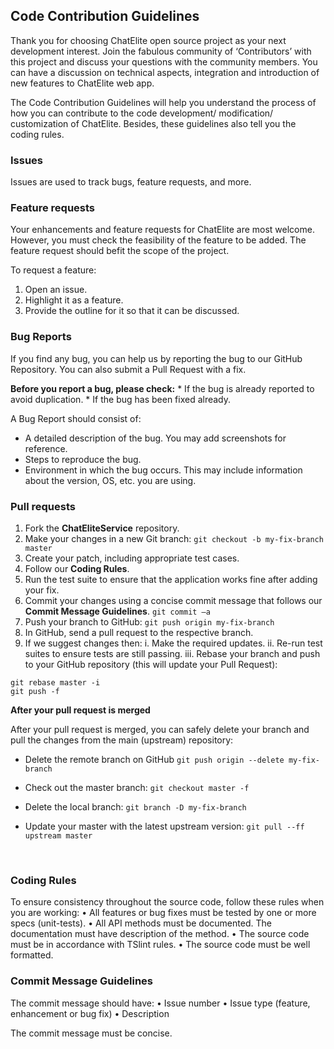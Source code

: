## Code Contribution Guidelines

Thank you for choosing ChatElite open source project as your next development interest. Join the fabulous community of ‘Contributors’ with this project and discuss your questions with the community members. You can have a discussion on technical aspects, integration and introduction of new features to ChatElite web app. 

The Code Contribution Guidelines will help you understand the process of how you can contribute to the code development/ modification/ customization of ChatElite. Besides, these guidelines also tell you the coding rules.

### Issues
Issues are used to track bugs, feature requests, and more. 

### Feature requests
Your enhancements and feature requests for ChatElite are most welcome. However, you must check the feasibility of the feature to be added. The feature request should befit the scope of the project. 

To request a feature:
1.	Open an issue.
2.	Highlight it as a feature.
3.	Provide the outline for it so that it can be discussed. 

### Bug Reports
If you find any bug, you can help us by reporting the bug to our GitHub Repository. You can also submit a Pull Request with a fix.

**Before you report a bug, please check:**
    *	If the bug is already reported to avoid duplication.
    *	If the bug has been fixed already.

A Bug Report should consist of:
*	A detailed description of the bug. You may add screenshots for reference.
*	Steps to reproduce the bug.
*	Environment in which the bug occurs. This may include information about the version, OS, etc. you are using.

### Pull requests
1.	Fork the **ChatEliteService** repository.
2.	Make your changes in a new Git branch:
    ```git checkout -b my-fix-branch master```
3.	Create your patch, including appropriate test cases.
4.	Follow our **Coding Rules**.
5.	Run the test suite to ensure that the application works fine after adding your fix.
6.	Commit your changes using a concise commit message that follows our **Commit Message Guidelines**. 
    ```git commit –a```
7.	Push your branch to GitHub:
    ```git push origin my-fix-branch```
8.	In GitHub, send a pull request to the respective branch.
9.	If we suggest changes then:
i.	Make the required updates.
ii.	Re-run test suites to ensure tests are still passing.
iii.	Rebase your branch and push to your GitHub repository (this will update your Pull Request):
```
git rebase master -i
git push -f
```

**After your pull request is merged**

After your pull request is merged, you can safely delete your branch and pull the changes from the main (upstream) repository:
*	Delete the remote branch on GitHub
```git push origin --delete my-fix-branch```

*	Check out the master branch:
```git checkout master -f```

*	Delete the local branch:
```git branch -D my-fix-branch```

*	Update your master with the latest upstream version:
```git pull --ff upstream master```

 
### Coding Rules
To ensure consistency throughout the source code, follow these rules when you are working:
•	All features or bug fixes must be tested by one or more specs (unit-tests).
•	All API methods must be documented. The documentation must have description of the method.
•	The source code must be in accordance with TSlint rules.
•	The source code must be well formatted.

### Commit Message Guidelines
The commit message should have:
•	Issue number
•	Issue type (feature, enhancement or bug fix)
•	Description

The commit message must be concise.
